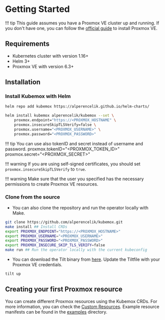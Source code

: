 # Getting Started

!!! tip
    This guide assumes you have a Proxmox VE cluster up and running. If you don't have one, you can follow the [official guide](https://pve.proxmox.com/wiki/Installation) to install Proxmox VE.

## Requirements

* Kubernetes cluster with version 1.16+
* Helm 3+
* Proxmox VE with version 6.3+

## Installation

### Install Kubemox with Helm

```bash
helm repo add kubemox https://alperencelik.github.io/helm-charts/

helm install kubemox alperencelik/kubemox --set \
    proxmox.endpoint="https://<PROXMOX_HOSTNAME" \
    proxmox.insecureSkipTLSVerify=false \
    proxmox.username="<PROXMOX_USERNAME>" \
    proxmox.password="<PROXMOX_PASSWORD>"
```

!!! tip
    You can use also tokenID and secret instead of username and password.
        proxmox.tokenID="<PROXMOX_TOKEN_ID>" \
        proxmox.secret="<PROXMOX_SECRET>"

!!! warning
    If you are using self-signed certificates, you should set `proxmox.insecureSkipTLSVerify` to `true`.

!!! warning
    Make sure that the user you specified has the necessary permissions to create Proxmox VE resources.

### Clone from the source

* You can also clone the repository and run the operator locally with Make. 

```bash
git clone https://github.com/alperencelik/kubemox.git
make install ## Install CRDs
export PROXMOX_ENDPOINT="https://<PROXMOX_HOSTNAME>"
export PROXMOX_USERNAME="<PROXMOX_USERNAME>"
export PROXMOX_PASSWORD="<PROXMOX_PASSWORD>"
export PROXMOX_INSECURE_SKIP_TLS_VERIFY=false
make run ## Run the operator locally with the current kubeconfig
```

* You can download the Tilt binary from [here](https://docs.tilt.dev/install.html). Update the Tiltfile with your Proxmox VE credentials.

```bash
tilt up
```

## Creating your first Proxmox resource

You can create different Proxmox resources using the Kubemox CRDs. For more information, you can check the [Custom Resources](crds/virtualmachine.md). Example resource manifests can be found in the [examples](https://github.com/alperencelik/kubemox/tree/main/examples) directory.

